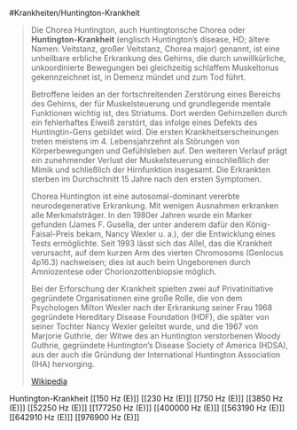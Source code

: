 #Krankheiten/Huntington-Krankheit
> Die Chorea Huntington, auch Huntingtonsche Chorea oder **Huntington-Krankheit** (englisch Huntington’s disease, HD; ältere Namen: Veitstanz, großer Veitstanz, Chorea major) genannt, ist eine unheilbare erbliche Erkrankung des Gehirns, die durch unwillkürliche, unkoordinierte Bewegungen bei gleichzeitig schlaffem Muskeltonus gekennzeichnet ist, in Demenz mündet und zum Tod führt.
>
> Betroffene leiden an der fortschreitenden Zerstörung eines Bereichs des Gehirns, der für Muskelsteuerung und grundlegende mentale Funktionen wichtig ist, des Striatums. Dort werden Gehirnzellen durch ein fehlerhaftes Eiweiß zerstört, das infolge eines Defekts des Huntingtin-Gens gebildet wird. Die ersten Krankheitserscheinungen treten meistens im 4. Lebensjahrzehnt als Störungen von Körperbewegungen und Gefühlsleben auf. Den weiteren Verlauf prägt ein zunehmender Verlust der Muskelsteuerung einschließlich der Mimik und schließlich der Hirnfunktion insgesamt. Die Erkrankten sterben im Durchschnitt 15 Jahre nach den ersten Symptomen.
>
> Chorea Huntington ist eine autosomal-dominant vererbte neurodegenerative Erkrankung. Mit wenigen Ausnahmen erkranken alle Merkmalsträger. In den 1980er Jahren wurde ein Marker gefunden (James F. Gusella, der unter anderem dafür den König-Faisal-Preis bekam, Nancy Wexler u. a.), der die Entwicklung eines Tests ermöglichte. Seit 1993 lässt sich das Allel, das die Krankheit verursacht, auf dem kurzen Arm des vierten Chromosoms (Genlocus 4p16.3) nachweisen; dies ist auch beim Ungeborenen durch Amniozentese oder Chorionzottenbiopsie möglich.
>
> Bei der Erforschung der Krankheit spielten zwei auf Privatinitiative gegründete Organisationen eine große Rolle, die von dem Psychologen Milton Wexler nach der Erkrankung seiner Frau 1968 gegründete Hereditary Disease Foundation (HDF), die später von seiner Tochter Nancy Wexler geleitet wurde, und die 1967 von Marjorie Guthrie, der Witwe des an Huntington verstorbenen Woody Guthrie, gegründete Huntington’s Disease Society of America (HDSA), aus der auch die Gründung der International Huntington Association (IHA) hervorging.
>
> [Wikipedia](https://de.wikipedia.org/wiki/Chorea%20Huntington)

Huntington-Krankheit
[[150 Hz (E)]]
[[230 Hz (E)]]
[[750 Hz (E)]]
[[3850 Hz (E)]]
[[52250 Hz (E)]]
[[177250 Hz (E)]]
[[400000 Hz (E)]]
[[563190 Hz (E)]]
[[642910 Hz (E)]]
[[976900 Hz (E)]]
